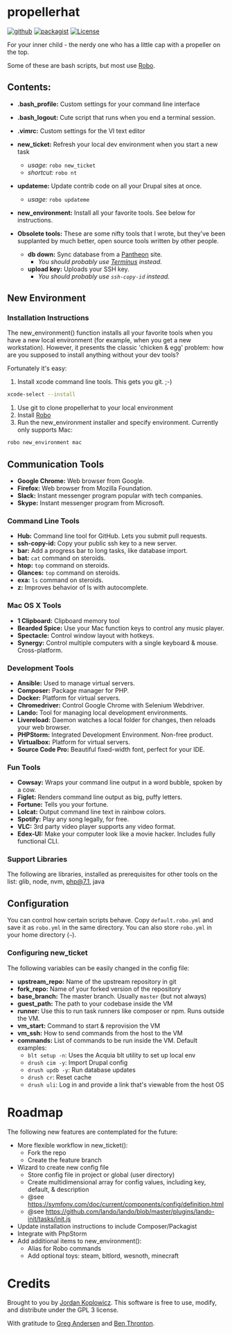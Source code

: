 # propellerhat
[![github](https://img.shields.io/badge/github-0a0.svg?logo=github)](https://github.com/koppieesq/propellerhat)
[![packagist](https://img.shields.io/badge/packagist-orange.svg?logo=php&logoColor=white)](https://packagist.org/packages/koppieesq/propellerhat)
[![License](https://img.shields.io/badge/license-GPL3-teal.svg?logo=gnu)](LICENSE)

For your inner child - the nerdy one who has a little cap with a propeller on the top.

Some of these are bash scripts, but most use [Robo](https://robo.li).

## Contents:
- **.bash_profile:** Custom settings for your command line interface
- **.bash_logout:** Cute script that runs when you end a terminal session.
- **.vimrc:** Custom settings for the VI text editor
- **new_ticket:** Refresh your local dev environment when you start a new task
  - *usage:* `robo new_ticket`
  - *shortcut:* `robo nt`
- **updateme:** Update contrib code on all your Drupal sites at once.
  - *usage:* `robo updateme`
- **new_environment:** Install all your favorite tools.  See below for instructions.
  
- **Obsolete tools:** These are some nifty tools that I wrote, but they've been supplanted by much better, open source tools written by other people.
    - **db down:** Sync database from a [Pantheon](https://pantheon.io) site.
      - *You should probably use [Terminus](https://github.com/pantheon-systems/terminus) instead.*
    - **upload key:** Uploads your SSH key.
      - *You should probably use `ssh-copy-id` instead.*
      
## New Environment
### Installation Instructions
The new_environment() function installs all your favorite tools when you have a new local environment (for example, when you get a new workstation).  However, it presents the classic 'chicken & egg' problem: how are you supposed to install anything without your dev tools?

Fortunately it's easy:
1. Install xcode command line tools.  This gets you git.  ;-)
```bash
xcode-select --install
```
1. Use git to clone propellerhat to your local environment
1. Install [Robo](https://robo.li/)
1. Run the new_environment installer and specify environment.  Currently only supports Mac:
```bash
robo new_environment mac
```

## Communication Tools
- **Google Chrome:** Web browser from Google.
- **Firefox:** Web browser from Mozilla Foundation.
- **Slack:** Instant messenger program popular with tech companies.
- **Skype:** Instant messenger program from Microsoft.

### Command Line Tools
- **Hub:** Command line tool for GitHub.  Lets you submit pull requests.
- **ssh-copy-id:** Copy your public ssh key to a new server.
- **bar:** Add a progress bar to long tasks, like database import.
- **bat:** `cat` command on steroids.
- **htop:** `top` command on steroids.
- **Glances:** `top` command on steroids.
- **exa:** `ls` command on steroids.
- **z:** Improves behavior of ls with autocomplete.

### Mac OS X Tools
- **1 Clipboard:** Clipboard memory tool
- **Bearded Spice:** Use your Mac function keys to control any music player.
- **Spectacle:** Control window layout with hotkeys.
- **Synergy:** Control multiple computers with a single keyboard & mouse.  Cross-platform.

### Development Tools
- **Ansible:** Used to manage virtual servers.
- **Composer:** Package manager for PHP.
- **Docker:** Platform for virtual servers.
- **Chromedriver:** Control Google Chrome with Selenium Webdriver.
- **Lando:** Tool for managing local development environments.
- **Livereload:** Daemon watches a local folder for changes, then reloads your web browser.
- **PHPStorm:** Integrated Development Environment.  Non-free product.
- **Virtualbox:** Platform for virtual servers.
- **Source Code Pro:** Beautiful fixed-width font, perfect for your IDE.

### Fun Tools
- **Cowsay:** Wraps your command line output in a word bubble, spoken by a cow.
- **Figlet:** Renders command line output as big, puffy letters.
- **Fortune:** Tells you your fortune.
- **Lolcat:** Output command line text in rainbow colors.
- **Spotify:** Play any song legally, for free.
- **VLC:** 3rd party video player supports any video format.
- **Edex-UI:** Make your computer look like a movie hacker.  Includes fully functional CLI.

### Support Libraries
The following are libraries, installed as prerequisites for other tools on 
the list: glib, node, nvm, php@7.1, java

## Configuration
You can control how certain scripts behave.  Copy `default.robo.yml` and save it as `robo.yml` in the same directory.  You can also store `robo.yml` in your home directory (`~`).

### Configuring new_ticket
The following variables can be easily changed in the config file:
- **upstream_repo:** Name of the upstream repository in git
- **fork_repo:** Name of your forked version of the repository
- **base_branch:** The master branch.  Usually `master` (but not always)
- **guest_path:** The path to your codebase inside the VM
- **runner:** Use this to run task runners like composer or npm.  Runs outside the VM.
- **vm_start:** Command to start & reprovision the VM
- **vm_ssh:** How to send commands from the host to the VM
- **commands:** List of commands to be run inside the VM.  Default examples:
  - `blt setup -n`: Uses the Acquia blt utility to set up local env
  - `drush cim -y`: Import Drupal config
  - `drush updb -y`: Run database updates
  - `drush cr`: Reset cache
  - `drush uli`: Log in and provide a link that's viewable from the host OS
  
# Roadmap
The following new features are contemplated for the future:
- More flexible workflow in new_ticket():
  - Fork the repo
  - Create the feature branch
- Wizard to create new config file
  - Store config file in project or global (user directory)
  - Create multidimensional array for config values, including key, default, & description
  - @see https://symfony.com/doc/current/components/config/definition.html
  - @see https://github.com/lando/lando/blob/master/plugins/lando-init/tasks/init.js
- Update installation instructions to include Composer/Packagist
- Integrate with PhpStorm
- Add additional items to new_environment():
  - Alias for Robo commands
  - Add optional toys: steam, bitlord, wesnoth, minecraft
  
# Credits

Brought to you by [Jordan Koplowicz](http://koplowiczandsons.com).  This software is free to use, modify, and distribute under the GPL 3 license.

With gratitude to [Greg Andersen](https://github.com/g1a/starter) and [Ben Thronton](https://git.businesswire.com/projects/HQ/repos/hq-tools/browse/dev/reset-dev).